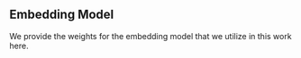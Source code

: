 ## Embedding Model
We provide the weights for the embedding model that we utilize in this work here. 
